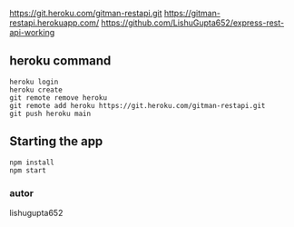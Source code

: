 https://git.heroku.com/gitman-restapi.git
https://gitman-restapi.herokuapp.com/
https://github.com/LishuGupta652/express-rest-api-working

## heroku command

```
heroku login
heroku create
git remote remove heroku
git remote add heroku https://git.heroku.com/gitman-restapi.git
git push heroku main
```

## Starting the app

```
npm install
npm start
```

### autor

lishugupta652
